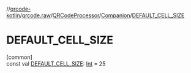 //[qrcode-kotlin](../../../../index.md)/[qrcode.raw](../../index.md)/[QRCodeProcessor](../index.md)/[Companion](index.md)/[DEFAULT_CELL_SIZE](-d-e-f-a-u-l-t_-c-e-l-l_-s-i-z-e.md)

# DEFAULT_CELL_SIZE

[common]\
const val [DEFAULT_CELL_SIZE](-d-e-f-a-u-l-t_-c-e-l-l_-s-i-z-e.md): [Int](https://kotlinlang.org/api/latest/jvm/stdlib/kotlin/-int/index.html) = 25
